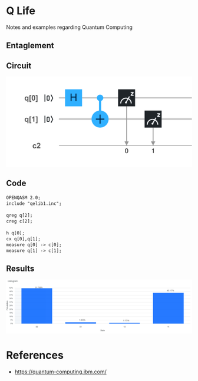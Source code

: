 # Q Life
Notes and examples regarding Quantum Computing

## Entaglement

## Circuit
![Entaglement](entaglement.png)


## Code
```
OPENQASM 2.0;
include "qelib1.inc";

qreg q[2];
creg c[2];

h q[0];
cx q[0],q[1];
measure q[0] -> c[0];
measure q[1] -> c[1];
```

## Results
![Entaglement](entaglement-results.png)


# References
* https://quantum-computing.ibm.com/
